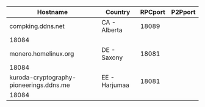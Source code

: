 Hostname | Country | RPCport | P2Pport
--- | --- | --- | ---
compking.ddns.net | CA - Alberta | 18089
 | 18084
monero.homelinux.org | DE - Saxony | 18081
 | 18084
kuroda-cryptography-pioneerings.ddns.me | EE - Harjumaa | 18081
 | 18084
